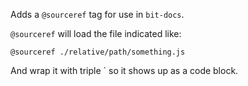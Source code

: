 Adds a `@sourceref` tag for use in `bit-docs`.

`@sourceref` will load the file indicated like:

```
@sourceref ./relative/path/something.js
```

And wrap it with triple \` so it shows up as a code block.
